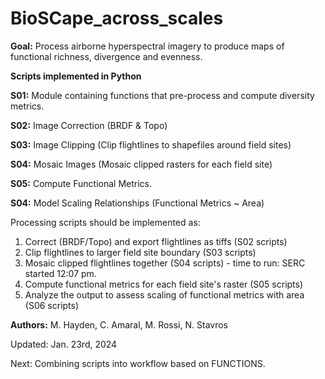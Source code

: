 # BioSCape_across_scales

**Goal:** Process airborne hyperspectral imagery to produce maps of functional richness, divergence and evenness.

**Scripts implemented in Python**

**S01:** Module containing functions that pre-process and compute diversity metrics.

**S02:** Image Correction (BRDF & Topo)

**S03:** Image Clipping (Clip flightlines to shapefiles around field sites)

**S04:** Mosaic Images (Mosaic clipped rasters for each field site)

**S05:** Compute Functional Metrics.

**S04:** Model Scaling Relationships (Functional Metrics ~ Area)

Processing scripts should be implemented as:
1. Correct (BRDF/Topo) and export flightlines as tiffs (S02 scripts)
2. Clip flightlines to larger field site boundary (S03 scripts)
3. Mosaic clipped flightlines together (S04 scripts) - time to run: SERC started 12:07 pm. 
4. Compute functional metrics for each field site's raster (S05 scripts)
5. Analyze the output to assess scaling of functional metrics with area (S06 scripts)

**Authors:** M. Hayden, C. Amaral, M. Rossi, N. Stavros

Updated: Jan. 23rd, 2024

Next: Combining scripts into workflow based on FUNCTIONS.

